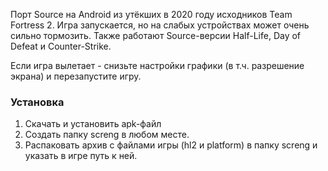 Порт Source на Android из утёкших в 2020 году исходников Team Fortress 2. Игра запускается, но на слабых устройствах может очень сильно тормозить. Также работают Source-версии Half-Life, Day of Defeat и Counter-Strike.

Если игра вылетает - снизьте настройки графики (в т.ч. разрешение экрана) и перезапустите игру.

### Установка
1. Скачать и установить apk-файл
2. Создать папку screng в любом месте.
3. Распаковать архив с файлами игры (hl2 и platform) в папку screng и указать в игре путь к ней. 